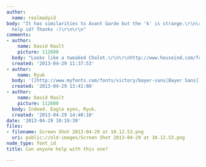 ```yaml
---
author:
  name: realmadyid
body: "It has similarities to Avant Garde but the 'k' is strange.\r\n\r\nCan anyone
  help id? Thanks :)\r\n\r\n"
comments:
- author:
    name: David Rault
    picture: 112608
  body: "Looks like a tweaked Chalet.\r\n\r\nhttp://www.houseind.com/fonts/chalet"
  created: '2013-04-29 11:37:53'
- author:
    name: Ryuk
  body: '[[http://www.myfonts.com/fonts/victory/bayer-sans|Bayer Sans]]'
  created: '2013-04-29 13:41:08'
- author:
    name: David Rault
    picture: 112608
  body: Indeed. Eagle eyes, Ryuk.
  created: '2013-04-29 14:40:10'
date: '2013-04-29 10:19:39'
files:
- filename: Screen Shot 2013-04-29 at 10.12.53.png
  uri: public://old-images/Screen Shot 2013-04-29 at 10.12.53.png
node_type: font_id
title: Can anyone help with this one?

---
```

